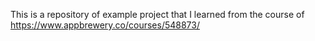 This is a repository of example project that I learned from the course of https://www.appbrewery.co/courses/548873/
